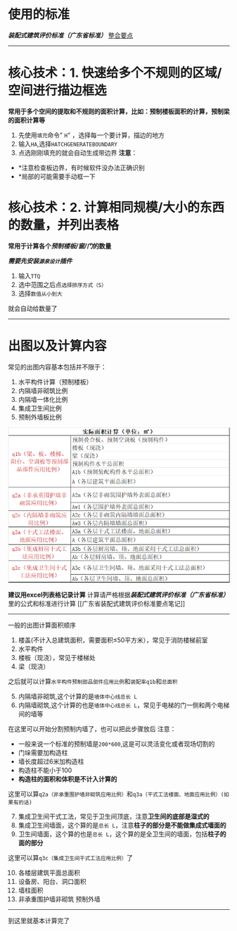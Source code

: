 # 使用的标准
***装配式建筑评价标准（广东省标准）*** [整合要点](https://github.com/NisssOwO/-/blob/%E8%87%AA%E7%94%A8%E8%A3%85%E9%85%8D%E5%BC%8F%E6%96%87%E4%BB%B6/%E5%B9%BF%E4%B8%9C%E7%9C%81%E8%A3%85%E9%85%8D%E5%BC%8F%E5%BB%BA%E7%AD%91%E8%AF%84%E4%BB%B7%E6%A0%87%E5%87%86%E8%A6%81%E7%82%B9%E7%AC%94%E8%AE%B0.md)

********
# 核心技术：1. 快速给多个不规则的区域/空间进行描边框选

**常用于多个空间的提取和不规则的面积计算，比如：预制楼板面积的计算，预制梁的面积计算等**

1. 先使用`填充`命令"  `H`"  ，选择每一个要计算，描边的地方
2. 输入`HA`,选择`HATCHGENERATEBOUNDARY`
3. 点选刚刚填充的就会自动生成带边界
**注意**：
* *注意检查板边界，有时候软件没办法正确识别
* *局部的可能需要手动框一下

# 核心技术：2. 计算相同规模/大小的东西的数量，并列出表格

**常用于计算各个*预制楼板/窗/门*的数量**

***需要先安装`源泉设计`插件***

1. 输入`TTQ`
2. 选中范围之后点`选择排序方式（S）`
3. 选择`数值从小到大`

就会自动给数量了
*****
# 出图以及计算内容
常见的出图内容基本包括并不限于：
1. 水平构件计算（预制楼板）
2. 内隔墙非砌筑比例
3. 内隔墙一体化比例
4. 集成卫生间比例
5. 预制外墙板比例


 ![](https://github.com/NisssOwO/-/blob/main/QQ%E5%9B%BE%E7%89%8720250819153959.png)


**建议用excel列表格记录计算**
计算请严格根据***装配式建筑评价标准（广东省标准）*** 里的公式和标准进行计算
[[广东省装配式建筑评价标准要点笔记]]

*****


一般的出图计算面积顺序
1. 楼盖(不计入总建筑面积，需要面积≤50平方米），常见于消防楼梯前室
2. 水平构件
3. 楼板（现浇），常见于楼梯处
4. 梁（现浇）

之后就可以计算`水平构件预制部品部件应用比例`和`装配率q1b`和`总面积`

5. 内隔墙非砌筑,这个计算的是`墙体中心线总长 L`
6. 内隔墙砌筑,这个计算的也是`墙体中心线总长 L`，常见于电梯的门一侧和两个电梯间的墙等

在这里可以开始分割预制内墙了，也可以把此步骤放后
注意：
* 一般来说一个标准的预制墙是`200*600`,这是可以灵活变化或者现场切割的
* 门垛需要加构造柱
* 墙长度超过6米加构造柱
* 构造柱不能小于100
* **构造柱的面积和体积是不计入计算的**

这里可以算`q2a（非承重围护墙非砌筑应用比例）`和`q3a（干式工法楼面、地面应用比例）(如果有的话)`


7. 集成卫生间干式工法，常见于卫生间顶底，注意**卫生间的底部是湿式的**
8. 集成卫生间墙面，这个算的是`总长 L`，注意**柱子的部分是不能做集成式墙面的**
9. 卫生间墙面，这个算的也是`总长 L`，这个算的是全卫生间的墙面，包括**柱子的面的部分**

这里可以算`q3c（集成卫生间干式工法应用比例）`了

10. 各楼层建筑平面总面积
11. 设备房、阳台、洞口面积
12. 墙柱面积
13. 非承重围护墙非砌筑  预制外墙
*****


到这里就基本计算完了
